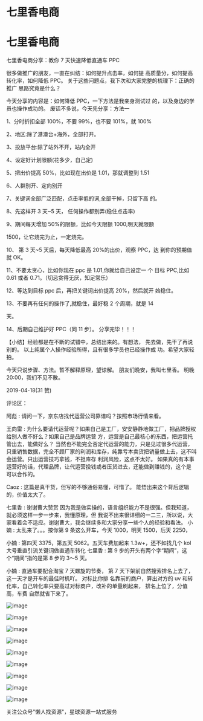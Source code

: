 # 七里香电商

# 七里香电商

七里香电商分享：教你 7 天快速降低直通车 PPC

很多做推广的朋友，一直在纠结：如何提升点击率，如何提 高质量分，如何提高转化率，如何降低 PPC。 关于这些问题点，我下次和大家完整的梳理下：正确的推广 思路究竟是什么？

今天分享的内容是：如何降低 PPC，一下方法是我亲身测试过 的，以及身边的学员也操作成功的。 废话不多说，今天先分享：方法一

1、分时折扣全部 100%，不要 99%，也不要 101%，就 100%

2、地区:除了港澳台+海外，全部打开。

3、投放平台:除了站外不开，站内全开

4、设定好计划限额(花多少，自己定)

5、把出价提高 50%，比如现在出价是 1.01，那就调整到 1.51

6、人群别开、定向别开

7、关键词全部广泛匹配，点击率低的词,全部干掉，只留下高 的。

8、先这样开 3 天~5 天， 任何操作都别弄(稳住点击率)

9、期间每天增加 50%的限额，比如今天限额 1000,明天就限额

1500，让它烧完为止，一定烧完。

10、 第 3 天~5 天后，每天降低最高 20%的出价，观察 PPC，达 到你的预期值就 OK。

11、不要太贪心，比如你现在 ppc 是 1.01,你就给自己设定一 个 目标 PPC,比如 0.61 或者 0.71。（切忌贪得无厌，知足常乐）

12、等达到目标 ppc 后，再把关键词出价提高 20%，然后就开 始稳住。

13、不要再有任何的操作了,就稳住，最好稳 2 个周期，就是 14

天。

14、后期自己维护好 PPC（同 11 步）。 分享完毕！！！

【小结】经验都是在不断的试错中，总结出来的。有想法， 先去做，先干了再说别的。 以上纯属个人操作经验所得，且有很多学员也已经操作成 功。希望大家轻拍。

今天只说步骤、方法。暂不解释原理，望谅解。 朋友们晚安，我叫七里香。 明晚 20:00，我们不见不散。

2019-04-18(31 赞)

评论区：

阿彪 : 请问一下，京东店找代运营公司靠谱吗？按照市场行情来看。

王向雷 : 为什么要请代运营呢？如果自己是工厂，安安静静地做工厂，把品牌授权给别人做不好么？如果自己是品牌运营 方，运营是自己最核心的东西，把运营托管出去，能做好么？ 当然也不能完全否定代运营的能力，只是见过很多代运营， 只重销售数据，完全不顾厂家的利润和库存，纯靠亏本卖货把销量做上去，这不叫会运营。只出运营技巧拿钱，不担库存 利润风险，这点不太好。 如果真的有本事运营好的话，代理品牌，让代运营投钱或者压货进去，还能做到赚钱的，这个是 可以合作的。

Caoz : 这篇是真干货，但写的不够通俗易懂，可惜了。 能悟出来这个背后逻辑的，价值太大了。

七里香 : 谢谢曹大赞赏 因为我是做实操的，语言组织能力不是很强。但我知道，就必须这样一步一步来，我懂原理，但 我说不出来很详细的一二三，所以说，大家看着会不适应。谢谢曹大，我会继续多和大家分享一些个人的经验和看法。 小婻 : 太乱来了。。。按你第 9 条这么开车，今天 1000，明天 1500，后天 2250，

小婻 : 第四天 3375，第五天 5062。五天车费加起来 1.3w+，还不如找几个 kol 大号垂直引流关键词做直通车转化 七里香 : 第 9 步的开头有两个字“期间”，这个“期间”指的是第 8 步的 3～5 天。

小婻 : 直通车要配合淘宝 7 天螺旋的节奏， 第 7 天下架前自然搜索排名上去了， 这一天才是开车的最佳时机吖。 对标比你排 名靠前的商户，算出对方的 uv 和转化率，自己转化率只要高过对标商户，改补的单量刷起来， 排名上位了，分值高，车费 自然就省下来了。

![image](img/Image_101.png)

![image](img/Image_102.png)

![image](img/Image_103.png)

![image](img/Image_104.png)

![image](img/Image_105.png)

![image](img/Image_106.png)

![image](img/Image_107.png)

![image](img/Image_108.png)

![image](img/Image_109.png)

关注公众号"懒人找资源"，星球资源一站式服务